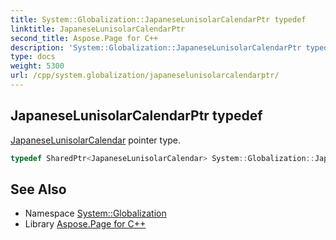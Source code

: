 ```yaml
---
title: System::Globalization::JapaneseLunisolarCalendarPtr typedef
linktitle: JapaneseLunisolarCalendarPtr
second_title: Aspose.Page for C++
description: 'System::Globalization::JapaneseLunisolarCalendarPtr typedef. JapaneseLunisolarCalendar pointer type in C++.'
type: docs
weight: 5300
url: /cpp/system.globalization/japaneselunisolarcalendarptr/
---
```

## JapaneseLunisolarCalendarPtr typedef


[JapaneseLunisolarCalendar](../japaneselunisolarcalendar/) pointer type.

```cpp
typedef SharedPtr<JapaneseLunisolarCalendar> System::Globalization::JapaneseLunisolarCalendarPtr
```

## See Also

* Namespace [System::Globalization](../)
* Library [Aspose.Page for C++](../../)
